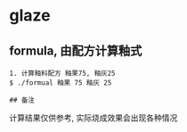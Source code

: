 # glaze

## formula, 由配方计算釉式
```
1. 计算釉料配方 釉果75, 釉灰25
$ ./formual 釉果 75 釉灰 25

## 备注
```
计算结果仅供参考, 实际烧成效果会出现各种情况
```
